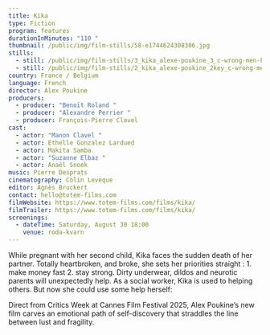 ```yaml
---
title: Kika
type: Fiction
program: features
durationInMinutes: "110 "
thumbnail: /public/img/film-stills/58-e1744624308306.jpg
stills:
  - still: /public/img/film-stills/3_kika_alexe-poukine_3_c-wrong-men-kidam-scaled.jpg
  - still: /public/img/film-stills/2_kika_alexe-poukine_2key_c-wrong-men-kidam-scaled.jpg
country: France / Belgium
language: French
director: Alex Poukine
producers:
  - producer: "Benoït Roland "
  - producer: "Alexandre Perrier "
  - producer: François-Pierre Clavel
cast:
  - actor: "Manon Clavel "
  - actor: Ethelle Gonzalez Lardued
  - actor: Makita Samba
  - actor: "Suzanne Elbaz "
  - actor: Anaël Snoek
music: Pierre Desprats
cinematography: Colin Leveque
editor: Agnès Bruckert
contact: hello@totem-films.com
filmWebsite: https://www.totem-films.com/films/kika/
filmTrailer: https://www.totem-films.com/films/kika/
screenings:
  - dateTime: Saturday, August 30 18:00
    venue: roda-kvarn
---
```

While pregnant with her second child, Kika faces the sudden death of her partner. Totally heartbroken, and broke, she sets her priorities straight : 1.⁠ ⁠make money fast 2.⁠ ⁠stay strong. Dirty underwear, dildos and neurotic parents will unexpectedly help. As a social worker, Kika is used to helping others. But now she could use some help herself: 

Direct from Critics Week at Cannes Film Festival 2025, Alex Poukine’s new film carves an emotional path of self-discovery that straddles the line between lust and fragility.